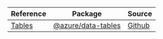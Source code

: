 | Reference | Package | Source |
|---|---|---|
|[Tables](data-tables-readme.md)|[@azure/data-tables](https://www.npmjs.com/package/@azure/data-tables)|[Github](https://github.com/Azure/azure-sdk-for-js/blob/main/sdk/tables/data-tables)|
